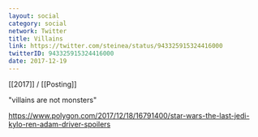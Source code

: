 ```yaml
---
layout: social
category: social
network: Twitter
title: Villains
link: https://twitter.com/steinea/status/943325915324416000
twitterID: 943325915324416000
date: 2017-12-19
---
```


[[2017]] / [[Posting]]

"villains are not monsters"

<https://www.polygon.com/2017/12/18/16791400/star-wars-the-last-jedi-kylo-ren-adam-driver-spoilers>
